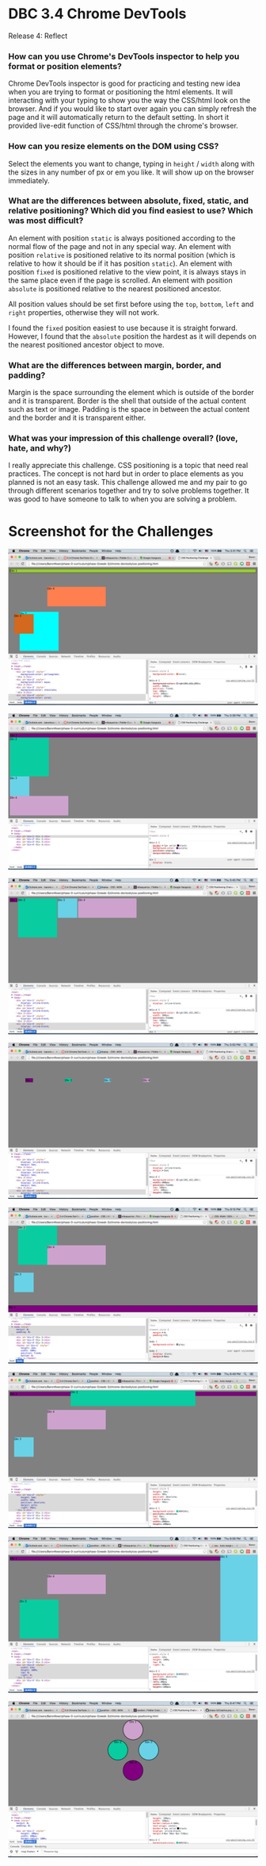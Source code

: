 # DBC 3.4 Chrome DevTools

Release 4: Reflect


### How can you use Chrome's DevTools inspector to help you format or position elements?

Chrome DevTools inspector is good for practicing and testing new idea when you are trying to format or positioning the html elements. It will interacting with your typing to show you the way the CSS/html look on the browser. And if you would like to start over again you can simply refresh the page and it will automatically return to the default setting. In short it provided live-edit function of CSS/html through the chrome's browser.


### How can you resize elements on the DOM using CSS?

Select the elements you want to change, typing in ```height``` / ```width``` along with the sizes in any number of px or em you like. It will show up on the browser immediately.


### What are the differences between absolute, fixed, static, and relative positioning? Which did you find easiest to use? Which was most difficult?

An element with position ```static``` is always positioned according to the normal flow of the page and not in any special way.
An element with position ```relative``` is positioned relative to its normal position (which is relative to how it should be if it has position ```static```).
An element with position ```fixed``` is positioned relative to the view point, it is always stays in the same place even if the page is scrolled.
An element  with position ```absolute``` is positioned relative to the nearest positioned ancestor.

All position values should be set first before using the ```top```, ```bottom```, ```left``` and ```right``` properties, otherwise they will not work.

I found the ```fixed``` position easiest to use because it is straight forward. However, I found that the ```absolute``` position the hardest as it will depends on the nearest positioned ancestor object to move.


### What are the differences between margin, border, and padding?

Margin is the space surrounding the element which is outside of the border and it is transparent.
Border is the shell that outside of the actual content such as text or image.
Padding is the space in between the actual content and the border and it is transparent either.


### What was your impression of this challenge overall? (love, hate, and why?)

I really appreciate this challenge. CSS positioning is a topic that need real practices. The concept is not hard but in order to place elements as you planned is not an easy task. This challenge allowed me and my pair to go through different scenarios together and try to solve problems together. It was good to have someone to talk to when you are solving a problem.



# Screenshot for the Challenges

![Colors](imgs/colors.png "Colors")

![Column](imgs/column.png "Column")

![Row](imgs/row.png "Row")

![Equidistant](imgs/equidistant.png "Equidistant")

![Footer](imgs/footer.png "Footer")

![Header](imgs/header.png "Header")

![Sidebar](imgs/sidebar.png "Sidebar")

![Creative](imgs/creative.png "Creative")


